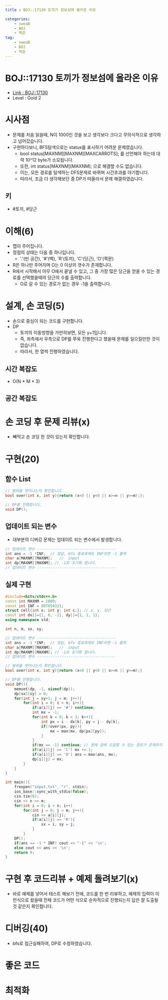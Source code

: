 ```yaml
---
title : BOJ::17130 토끼가 정보섬에 올라온 이유

categories:
    - sweaB
    - BOJ
    - 백준
tag:
    - sweaB
    - BOJ
    - 백준
---
```

# BOJ::17130 토끼가 정보섬에 올라온 이유
- [Link : BOJ::17130](https://www.acmicpc.net/problem/17130)
- Level : Gold 2

# 시사점
- 문제를 처음 읽을때, N이 1000인 것을 보고 생각보다 크다고 무의식적으로 생각하고 넘어갔습니다.
- 구현하다보니, BFS탐색으로는 status를 표시하기 어려운 문제였습니다.
  - bool status[MAXNM][MAXNM][MAXCARROTS]; 를 선언해야 하는데 대략 10^12 byte가 소모됩니다.
  - 또한, int status[MAXNM][MAXNM]; 으로 해결할 수도 없습니다.
  - 이는, 모든 경로를 탐색하는 DFS문제로 바뀌며 시간초과를 야기합니다.
  - 따라서, 조금 더 생각해보던 중 DP가 떠올라서 문제 해결하였습니다.

## 키
- #토끼, #당근

# 이해(6)
- 맵이 주어집니다.
- 정점의 상태는 다음 중 하나입니다.
  - '.'(빈 공간), '#'(벽), 'R'(토끼), 'C'(당근), 'O'(쪽문)
- R은 하나만 주어지며 O는 0 이상의 갯수가 존재합니다.
- R에서 시작해서 아무 O에서 끝낼 수 있고, 그 중 가장 많은 당근을 얻을 수 있는 경로를 선택했을때의
  당근의 수를 출력합니다.
  - O로 갈 수 있는 경로가 없는 경우 -1을 출력합니다.

# 설계, 손 코딩(5)
- 손으로 중심이 되는 코드를 구현합니다.
- DP
  - 토끼의 이동방향을 가만히보면, 모든 y+1입니다.
  - 즉, 좌측에서 우측으로 DP를 쭈욱 진행한다고 했을때 문제를 일으킬만한 것이 없습니다.
  - 따라서, 한 열씩 진행하였습니다.

## 시간 복잡도
- O(N * M * 3) 

## 공간 복잡도

# 손 코딩 후 문제 리뷰(x)
- 빼먹고 손 코딩 한 것이 있는지 확인합니다.

# 구현(20)

## 함수 List 

```cpp
// 범위를 벗어나는지 확인합니다.
bool over(int x, int y){return (x<0 || y<0 || x>=n || y>=m);};

// DP를 진행합니다.
void DP();
```

## 업데이트 되는 변수
- 대부분의 디버깅 문제는 업데이트 되는 변수에서 발생합니다.

```cpp
// 업데이트 변수 -----------------------------------
int ans = -1 *INF;  // 정답, bfs 종료후에도 INF라면 -1 출력
char a[MAXNM][MAXNM];   //  input
int dp[MAXNM][MAXNM]; // -1로 초기화 합니다.
// 업데이트 변수 -----------------------------------
```

## 실제 구현 

```cpp
#include<bits/stdc++.h>
const int MAXNM = 1000;
const int INF = 987654321;
struct cell{int x; int y; int c;}; // x, y, 당근
const int dx[]={1, 0, -1}, dy[]={1, 1, 1};
using namespace std;

int n, m, sx, sy;

// 업데이트 변수 -----------------------------------
int ans = -1 *INF;  // 정답, bfs 종료후에도 INF라면 -1 출력
char a[MAXNM][MAXNM];   //  input
int dp[MAXNM][MAXNM]; // -1로 초기화 합니다.
// 업데이트 변수 -----------------------------------

// 범위를 벗어나는지 확인합니다.
bool over(int x, int y){return (x<0 || y<0 || x>=n || y>=m);}

// DP를 진행합니다.
void DP(){
    memset(dp, -1, sizeof(dp));
    dp[sx][sy] = 0;
    for(int j = sy+1; j < m; j++){
        for(int i = 0; i < n; i++){
            if(a[i][j] == '#') continue;
            int mx = -1;
            for(int k = 0; k < 3; k++){
                int px = i - dx[k], py = j - dy[k];
                if(!over(px, py)){
                    mx = max(mx, dp[px][py]);
                }
            }
            if(mx == -1) continue; // 현재 점에 도달할 수 있는 경로가 존재하지 않음
            if(a[i][j] == 'C') mx += 1;
            if(a[i][j] == 'O') ans = max(ans, mx);
            dp[i][j] = mx;
        }
    }
}

int main(){
    freopen("input.txt", "r", stdin);
    ios_base::sync_with_stdio(false);
    cin.tie(0);
    cin >> n >> m;
    for(int i = 0; i < n; i++)
        for(int j = 0; j < m; j++){
            cin >> a[i][j];
            if(a[i][j] == 'R'){
                sx = i, sy = j;
            }
        }
    DP();
    if(ans == -1 * INF) cout << "-1" << '\n';
    else cout << ans << '\n';
    return 0;
}
```

# 구현 후 코드리뷰 + 예제 돌려보기(x)
- 바로 예제를 넣어서 테스트 해보기 전에, 코드를 한 번 리뷰하고, 예제의 입력이 이런식으로 왔을때
  전체 코드가 어떤 식으로 순차적으로 진행되는지 답은 잘 도출될 것 같은지 확인합니다.

# 디버깅(40)
- bfs로 접근실패하여, DP로 수정하였습니다.


# 좋은 코드

# 최적화
